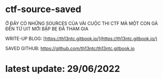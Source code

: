 ﻿# ctf-source-saved

Ở ĐÂY CÓ NHỮNG SOURCES CỦA VÀI CUỘC THI CTF MÀ MỘT CON GÀ ĐẾN TỪ UIT MỚI BẬP BẸ ĐÃ THAM GIA

WRITE-UP BLOG: [https://th13ntc.gitbook.io/](https://th13ntc.gitbook.io/)

SAVED GITHUB: https://github.com/th13ntc/th13ntc.gitbook.io

# latest update: 29/06/2022
